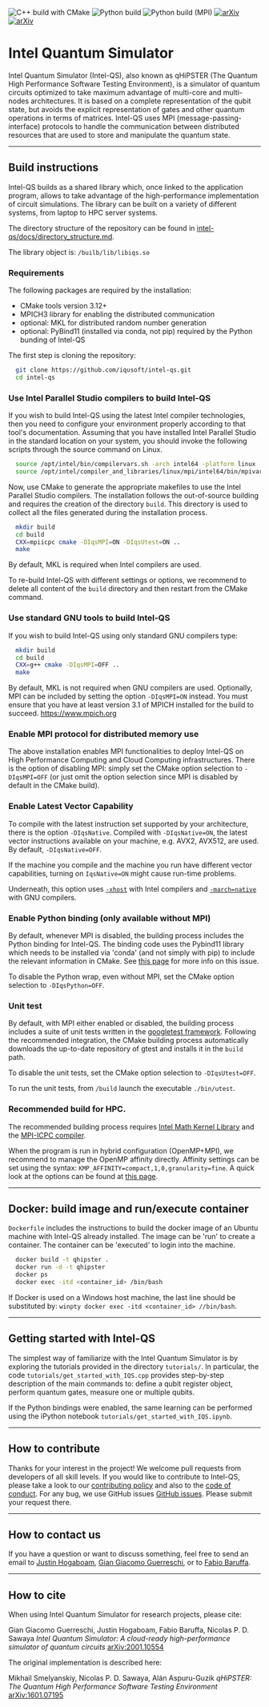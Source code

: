 ![C++ build with CMake](https://github.com/iqusoft/intel-qs/workflows/C++%20build%20with%20CMake/badge.svg)
![Python build](https://github.com/iqusoft/intel-qs/workflows/Python%20build%20(no%20MPI)/badge.svg)
![Python build (MPI)](https://github.com/iqusoft/intel-qs/workflows/Python%20build%20with%20MPI/badge.svg?branch=develop-action)
[![arXiv](https://img.shields.io/static/v1?label=arXiv&message=2001.10554&color=success)](https://arxiv.org/abs/2001.10554)
[![arXiv](https://img.shields.io/static/v1?label=arXiv&message=1601.07195&color=inactive)](https://arxiv.org/abs/1601.07195)

# Intel Quantum Simulator

Intel Quantum Simulator (Intel-QS), also known as qHiPSTER (The Quantum High Performance Software Testing Environment),
is a simulator of quantum circuits optimized to take maximum advantage of multi-core and multi-nodes architectures.
It is based on a complete representation of the qubit state, but avoids the explicit representation of gates and
other quantum operations in terms of matrices.
Intel-QS uses MPI (message-passing-interface) protocols to handle the communication between distributed
resources that are used to store and manipulate the quantum state.

----
## Build instructions

Intel-QS builds as a shared library which, once linked to the application program, allows to take advantage
of the high-performance implementation of circuit simulations.
The library can be built on a variety of different systems, from laptop to HPC server systems.

The directory structure of the repository can be found in
[intel-qs/docs/directory_structure.md](/docs/directory_structure.md).

The library object is: `/builb/lib/libiqs.so`


### Requirements

The following packages are required by the installation:

*  CMake tools version 3.12+
*  MPICH3 library for enabling the distributed communication
*  optional: MKL for distributed random number generation
*  optional: PyBind11 (installed via conda, not pip) required by the Python bunding of Intel-QS

The first step is cloning the repository:
```bash
  git clone https://github.com/iqusoft/intel-qs.git
  cd intel-qs
```

### Use Intel Parallel Studio compilers to build Intel-QS

If you wish to build Intel-QS using the latest Intel compiler technologies, then
you need to configure your environment properly according to that tool's documentation.
Assuming that you have installed Intel Parallel Studio in the standard location on your
system, you should invoke the following scripts through the source command on Linux.
```bash
  source /opt/intel/bin/compilervars.sh -arch intel64 -platform linux
  source /opt/intel/compiler_and_libraries/linux/mpi/intel64/bin/mpivars.sh
```

Now, use CMake to generate the appropriate makefiles to use the Intel Parallel Studio compilers.
The installation follows the out-of-source building and requires the creation of the directory `build`.
This directory is used to collect all the files generated during the installation process.
```bash
  mkdir build
  cd build
  CXX=mpiicpc cmake -DIqsMPI=ON -DIqsUtest=ON ..
  make
```
By default, MKL is required when Intel compilers are used.

To re-build Intel-QS with different settings or options, we recommend to delete all content of the
`build` directory and then restart from the CMake command.


### Use standard GNU tools to build Intel-QS

If you wish to build Intel-QS using only standard GNU compilers type:
```bash
  mkdir build
  cd build
  CXX=g++ cmake -DIqsMPI=OFF ..
  make
```
By default, MKL is not required when GNU compilers are used.
Optionally, MPI can be included by setting the option `-DIqsMPI=ON` instead. You must ensure
that you have at least version 3.1 of MPICH installed for the build to succeed.
https://www.mpich.org


### Enable MPI protocol for distributed memory use

The above installation enables MPI functionalities to deploy Intel-QS on High Performance
Computing and Cloud Computing infrastructures. There is the option of disabling MPI:
simply set the CMake option selection to `-DIqsMPI=OFF`
(or just omit the option selection since MPI is disabled by default in the CMake build).


### Enable Latest Vector Capability

To compile with the latest instruction set supported by your architecture, there is the option `-DIqsNative`. 
Compiled with `-DIqsNative=ON`, the latest vector instructions available on your machine, e.g. AVX2, AVX512, are used.
By default, `-DIqsNative=OFF`.

If the machine you compile and the machine you run have different vector capabilities, turning on `IqsNative=ON` might cause run-time problems.

Underneath, this option uses [`-xhost`](https://software.intel.com/en-us/cpp-compiler-developer-guide-and-reference-xhost-qxhost)
with Intel compilers and [`-march=native`](https://gcc.gnu.org/onlinedocs/gcc/x86-Options.html) with GNU compilers.


### Enable Python binding (only available without MPI)

By default, whenever MPI is disabled, the building process includes the Python binding for
Intel-QS. The binding code uses the Pybind11 library which needs to be installed via 'conda'
(and not simply with pip) to include the relevant information in CMake.
See [this page](https://github.com/pybind/pybind11/issues/1628) for more info on this issue.

To disable the Python wrap, even without MPI, set the CMake option selection to
`-DIqsPython=OFF`.


### Unit test

By default, with MPI either enabled or disabled, the building process includes a suite
of unit tests written in the [googletest framework](https://github.com/google/googletest).
Following the recommended integration, the CMake building process automatically downloads
the up-to-date repository of gtest and installs it in the `build` path.

To disable the unit tests, set the CMake option selection to `-DIqsUtest=OFF`.

To run the unit tests, from `/build` launch the executable `./bin/utest`.


### Recommended build for HPC.

The recommended building process requires
[Intel Math Kernel Library](https://software.intel.com/en-us/mkl)
and the [MPI-ICPC compiler](https://software.intel.com/en-us/node/528770).

When the program is run in hybrid configuration (OpenMP+MPI), we recommend to manage
the OpenMP affinity directly. Affinity settings can be set using the syntax:
`KMP_AFFINITY=compact,1,0,granularity=fine`.
A quick look at the options can be found at
[this page](https://www.nas.nasa.gov/hecc/support/kb/using-intel-openmp-thread-affinity-for-pinning_285.html).


----
## Docker: build image and run/execute container

`Dockerfile` includes the instructions to build the docker image of an Ubuntu machine
with Intel-QS already installed. The image can be 'run' to create a container.
The container can be 'executed' to login into the machine.

```bash
  docker build -t qhipster .
  docker run -d -t qhipster
  docker ps
  docker exec -itd <container_id> /bin/bash
```

If Docker is used on a Windows host machine, the last line should be substituted by:
`winpty docker exec -itd <container_id> //bin/bash`.


----
## Getting started with Intel-QS

The simplest way of familiarize with the Intel Quantum Simulator is by exploring
the tutorials provided in the directory `tutorials/`.
In particular, the code `tutorials/get_started_with_IQS.cpp` provides step-by-step
description of the main commands to:
define a qubit register object, perform quantum gates, measure one or multiple qubits.

If the Python bindings were enabled, the same learning can be performed using the iPython
notebook `tutorials/get_started_with_IQS.ipynb`.


----
## How to contribute

Thanks for your interest in the project! We welcome pull requests from developers
of all skill levels. If you would like to contribute to Intel-QS, please take a
look to our [contributing policy](CONTRIBUTING.md) and also to the 
[code of conduct](CODE_OF_CONDUCT.md). 
For any bug, we use GitHub issues [GitHub issues](https://github.com/iqusoft/intel-qs/issues). Please submit your request there.

----
## How to contact us

If you have a question or want to discuss something, feel free to send an email to
[Justin Hogaboam](justin.w.hogaboam@intel.com),
[Gian Giacomo Guerreschi](gian.giacomo.guerreschi@intel.com), or to
[Fabio Baruffa](fabio.baruffa@intel.com).

----
## How to cite

When using Intel Quantum Simulator for research projects, please cite:

   Gian Giacomo Guerreschi, Justin Hogaboam, Fabio Baruffa, Nicolas P. D. Sawaya
   *Intel Quantum Simulator: A cloud-ready high-performance simulator of quantum circuits*
   [arXiv:2001.10554](https://arxiv.org/abs/2001.10554)

The original implementation is described here: 

   Mikhail Smelyanskiy, Nicolas P. D. Sawaya, Alán Aspuru-Guzik
   *qHiPSTER: The Quantum High Performance Software Testing Environment*
   [arXiv:1601.07195](https://arxiv.org/abs/1601.07195)
